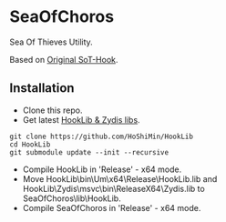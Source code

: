 # SeaOfChoros
Sea Of Thieves Utility.

Based on [Original SoT-Hook](https://github.com/guttir14/SoT-Hook).

## Installation
- Clone this repo.
- Get latest [HookLib & Zydis libs](https://github.com/HoShiMin/HookLib).
```
git clone https://github.com/HoShiMin/HookLib
cd HookLib
git submodule update --init --recursive
```
- Compile HookLib in 'Release' - x64 mode.
- Move HookLib\bin\Um\x64\Release\HookLib.lib and HookLib\Zydis\msvc\bin\ReleaseX64\Zydis.lib to SeaOfChoros\lib\HookLib.
- Compile SeaOfChoros in 'Release' - x64 mode.
